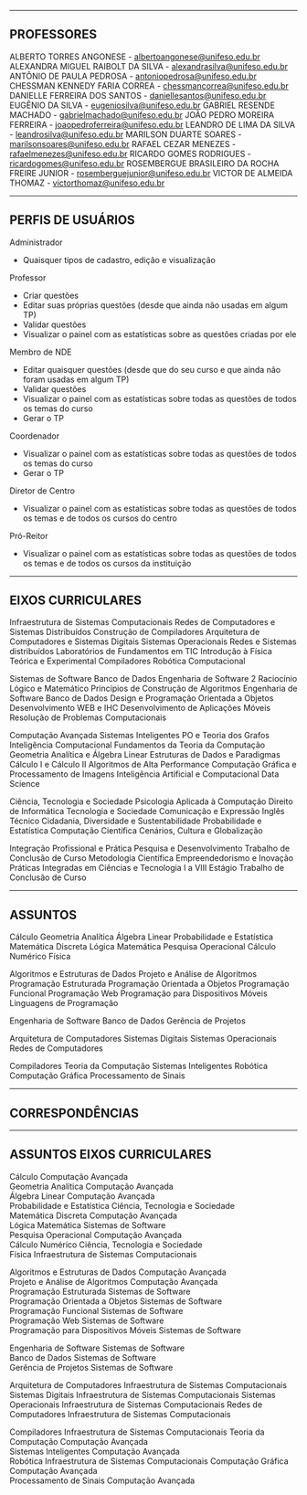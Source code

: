 -----------
PROFESSORES
-----------

ALBERTO TORRES ANGONESE                       - albertoangonese@unifeso.edu.br
ALEXANDRA MIGUEL RAIBOLT DA SILVA             - alexandrasilva@unifeso.edu.br
ANTÔNIO DE PAULA PEDROSA                      - antoniopedrosa@unifeso.edu.br
CHESSMAN KENNEDY FARIA CORREA                 - chessmancorrea@unifeso.edu.br
DANIELLE FERREIRA DOS SANTOS                  - daniellesantos@unifeso.edu.br
EUGÊNIO DA SILVA                              - eugeniosilva@unifeso.edu.br
GABRIEL RESENDE MACHADO                       - gabrielmachado@unifeso.edu.br
JOÃO PEDRO MOREIRA FERREIRA                   - joaopedroferreira@unifeso.edu.br
LEANDRO DE LIMA DA SILVA                      - leandrosilva@unifeso.edu.br
MARILSON DUARTE SOARES                        - marilsonsoares@unifeso.edu.br
RAFAEL CEZAR MENEZES                          - rafaelmenezes@unifeso.edu.br
RICARDO GOMES RODRIGUES                       - ricardogomes@unifeso.edu.br
ROSEMBERGUE BRASILEIRO DA ROCHA FREIRE JUNIOR - rosemberguejunior@unifeso.edu.br
VICTOR DE ALMEIDA THOMAZ                      - victorthomaz@unifeso.edu.br


------------------
PERFIS DE USUÁRIOS
------------------

Administrador
  - Quaisquer tipos de cadastro, edição e visualização

Professor
  - Criar questões
  - Editar suas próprias questões (desde que ainda não usadas em algum TP)
  - Validar questões
  - Visualizar o painel com as estatísticas sobre as questões criadas por ele

Membro de NDE
  - Editar quaisquer questões (desde que do seu curso e que ainda não foram usadas em algum TP)
  - Validar questões
  - Visualizar o painel com as estatísticas sobre todas as questões de todos os temas do curso
  - Gerar o TP

Coordenador
  - Visualizar o painel com as estatísticas sobre todas as questões de todos os temas do curso
  - Gerar o TP

Diretor de Centro
  - Visualizar o painel com as estatísticas sobre todas as questões de todos os temas e de todos os cursos do centro

Pró-Reitor
  - Visualizar o painel com as estatísticas sobre todas as questões de todos os temas e de todos os cursos da instituição


------------------
EIXOS CURRICULARES
------------------

Infraestrutura de Sistemas Computacionais
   Redes de Computadores e Sistemas Distribuídos
   Construção de Compiladores
   Arquitetura de Computadores e Sistemas Digitais
   Sistemas Operacionais
   Redes e Sistemas distribuídos
   Laboratórios de Fundamentos em TIC
   Introdução à Física Teórica e Experimental
   Compiladores
   Robótica Computacional

Sistemas de Software
   Banco de Dados
   Engenharia de Software 2
   Raciocínio Lógico e Matemático
   Princípios de Construção de Algoritmos
   Engenharia de Software
   Banco de Dados
   Design e Programação Orientada a Objetos
   Desenvolvimento WEB e IHC
   Desenvolvimento de Aplicações Móveis
   Resolução de Problemas Computacionais

Computação Avançada
   Sistemas Inteligentes
   PO e Teoria dos Grafos
   Inteligência Computacional
   Fundamentos da Teoria da Computação
   Geometria Analítica e Álgebra Linear
   Estruturas de Dados e Paradigmas
   Cálculo I e Cálculo II
   Algoritmos de Alta Performance
   Computação Gráfica e Processamento de Imagens
   Inteligência Artificial e Computacional
   Data Science

Ciência, Tecnologia e Sociedade
   Psicologia Aplicada à Computação
   Direito de Informática
   Tecnologia e Sociedade
   Comunicação e Expressão
   Inglês Técnico
   Cidadania, Diversidade e Sustentabilidade
   Probabilidade e Estatística
   Computação Científica
   Cenários, Cultura e Globalização

Integração Profissional e Prática
   Pesquisa e Desenvolvimento
   Trabalho de Conclusão de Curso
   Metodologia Científica
   Empreendedorismo e Inovação
   Práticas Integradas em Ciências e Tecnologia I a VIII
   Estágio
   Trabalho de Conclusão de Curso


--------
ASSUNTOS
--------

Cálculo
Geometria Analítica
Álgebra Linear
Probabilidade e Estatística
Matemática Discreta
Lógica Matemática
Pesquisa Operacional
Cálculo Numérico
Física

Algoritmos e Estruturas de Dados
Projeto e Análise de Algoritmos
Programação Estruturada
Programação Orientada a Objetos
Programação Funcional
Programação Web
Programação para Dispositivos Móveis
Linguagens de Programação

Engenharia de Software
Banco de Dados
Gerência de Projetos

Arquitetura de Computadores
Sistemas Digitais
Sistemas Operacionais
Redes de Computadores

Compiladores
Teoria da Computação
Sistemas Inteligentes
Robótica
Computação Gráfica
Processamento de Sinais


----------------
CORRESPONDÊNCIAS
----------------

-----------------------------------------------------------------------------------
ASSUNTOS                                 EIXOS CURRICULARES                        
-----------------------------------------------------------------------------------

Cálculo                                  Computação Avançada             
Geometria Analítica                      Computação Avançada             
Álgebra Linear                           Computação Avançada             
Probabilidade e Estatística              Ciência, Tecnologia e Sociedade           
Matemática Discreta                      Computação Avançada             
Lógica Matemática                        Sistemas de Software                      
Pesquisa Operacional                     Computação Avançada             
Cálculo Numérico                         Ciência, Tecnologia e Sociedade           
Física                                   Infraestrutura de Sistemas Computacionais 

Algoritmos e Estruturas de Dados         Computação Avançada             
Projeto e Análise de Algoritmos          Computação Avançada             
Programação Estruturada                  Sistemas de Software                      
Programação Orientada a Objetos          Sistemas de Software                      
Programação Funcional                    Sistemas de Software                      
Programação Web                          Sistemas de Software                      
Programação para Dispositivos Móveis     Sistemas de Software                      

Engenharia de Software                   Sistemas de Software                      
Banco de Dados                           Sistemas de Software                      
Gerência de Projetos                     Sistemas de Software                      

Arquitetura de Computadores              Infraestrutura de Sistemas Computacionais 
Sistemas Digitais                        Infraestrutura de Sistemas Computacionais 
Sistemas Operacionais                    Infraestrutura de Sistemas Computacionais 
Redes de Computadores                    Infraestrutura de Sistemas Computacionais 

Compiladores                             Infraestrutura de Sistemas Computacionais 
Teoria da Computação                     Computação Avançada             
Sistemas Inteligentes                    Computação Avançada             
Robótica                                 Infraestrutura de Sistemas Computacionais 
Computação Gráfica                       Computação Avançada             
Processamento de Sinais                  Computação Avançada             

